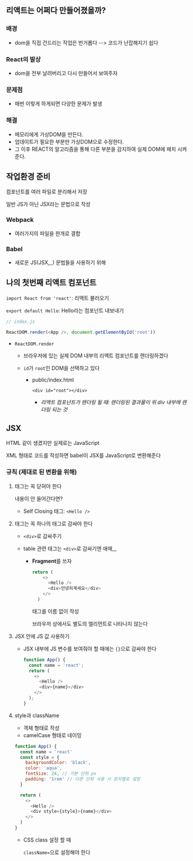 ## 리액트는 어쩌다 만들어졌을까?

### 배경 

- dom을 직접 건드리는 작업은 번거롭다 --> 코드가 난잡해지기 쉽다

### React의 발상

- dom을 전부 날려버리고 다시 만들어서 보여주자

### 문제점

- 매번 이렇게 하게되면 다양한 문제가 발생

### 해결

- 메모리에게 가상DOM을 만든다.
- 업데이트가 필요한 부분만 가상DOM으로 수정한다.
- 그 이후 REACT의 알고리즘을 통해 다른 부분을 감지하여 실제 DOM에 패치 시켜준다.





## 작업환경 준비

컴포넌트를 여러 파일로 분리해서 저장

일반 JS가 아닌 JSX라는 문법으로 작성



### Webpack

- 여러가지의 파일을 한개로 결합

### Babel

- 새로운 JS(JSX,,,) 문법들을 사용하기 위해





## 나의 첫번째 리액트 컴포넌트

`import React from 'react'`: 리액트 불러오기

`export default Hello`: Hello라는 컴포넌트 내보내기 

```js
// index.js

ReactDOM.render(<App />, document.getElementById('root'))
```

- `ReactDOM.render`

  - 브라우저에 있는 실제 DOM 내부의 리액트 컴포넌트를 렌더링하겠다

  - `id`가 `root`인 DOM을 선택하고 있다

    - public/index.html

      `<div id="root"></div>`

      - *리액트 컴포넌트가 렌더링 될 때: 렌더링된 결과물이 위 div 내부에 렌더링 되는 것*







## JSX

HTML 같이 생겼지만 실제로는 JavaScript

XML 형태로 코드를 작성하면 babel이 JSX를 JavaScript로 변환해준다



### 규칙 (제대로 된 변환을 위해)

1. 태그는 꼭 닫혀야 한다

   내용이 안 들어간다면?

   - Self Closing 태그: `<Hello />`

     

2. 태그는 꼭 하나의 태그로 감싸야 한다

   - `<div>`로 감싸주기

   - table 관련 태그는 `<div>`로 감싸기엔 애매,,,

     - **Fragment**를 쓰자

       ```js
       return (
           <>
             <Hello />
             <div>안녕히계세요</div>
           </>
         )
       ```

       태그를 이름 없이 작성

       브라우저 상에서도 별도의 엘리먼트로 나타나지 않는다

3. JSX 안에 JS 값 사용하기

   - JSX 내부에 JS 변수를 보여줘야 할 때에는 `{}`으로 감싸야 한다

     ```js
     function App() {
       const name = 'react';
       return (
         <>
           <Hello />
           <div>{name}</div>
         </>
       );
     }
     ```

4. style과 className

   - 객체 형태로 작성
   - camelCase 형태로 네이밍

   ```js
   function App() {
     const name = 'react'
     const style = {
       backgroundColor: 'black',
       color: 'aqua',
       fontSize: 24, // 기본 단위 px
       padding: '1rem' // 다른 단위 사용 시 문자열로 설정
     }
   
     return (
       <>
         <Hello />
         <div style={style}>{name}</div>
       </>
     )
   }
   ```

   - CSS class 설정 할 때

     `className=`으로 설정해야 한다

